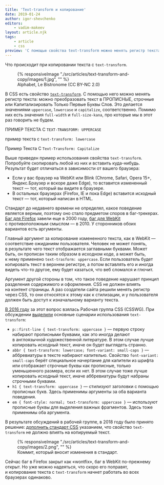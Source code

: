 ```yaml
---
title: 'Text-transform и копирование'
date: 2019-01-24
author: igor-shevchenko
editors:
    - vadim-makeev
layout: article.njk
tags:
    - article
    - css
preview: 'С помощью свойства text-transform можно менять регистр текста: можно преобразовать текст в ПРОПИСНЫЕ, строчные или Капитализировать Только Первые Буквы Слов. Попробуйте скопировать любой из них и вставить куда-нибудь. Результат будет отличаться в зависимости от вашего браузера.'
---
```


Что происходит при копировании текста с `text-transform`.

<figure>
    {% responsiveImage "./src/articles/text-transform-and-copy/images/1.jpg", "" %}
    <figcaption>
        Alphabet, Le Bistronome (CC BY-NC 2.0)
    </figcaption>
</figure>

В CSS есть свойство [`text-transform`](https://developer.mozilla.org/en-US/docs/Web/CSS/text-transform). С помощью него можно менять регистр текста: можно преобразовать текст в ПРОПИСНЫЕ, строчные или Капитализировать Только Первые Буквы Слов. Это делается значениями `uppercase`, `lowercase` и `capitalize`, соответственно. Помимо них есть значения `full-width` и `full-size-kana`, про которые мы в этот раз говорить не будем.

<p style="text-transform: uppercase">Пример текста с <code>text-transform: uppercase</code></p>
<p style="text-transform: lowercase">Пример текста с <code>text-transform: lowercase</code></p>
<p style="text-transform: capitalize">Пример текста с <code>text-transform: capitalize</code></p>

Выше приведен пример использования свойства `text-transform`. Попробуйте скопировать любой из них и вставить куда-нибудь. Результат будет отличаться в зависимости от вашего браузера:

- Если у вас браузер на WebKit или Blink (Chrome, Safari, Opera 15+, Яндекс.Браузер и вскоре даже Edge), то вставится измененный текст — тот, который вы видите в браузере.
- В остальных браузерах (Firefox, IE и пока Edge) вставится исходный текст — тот, который написан в HTML.

Стандарт до недавнего времени не определял, какое поведение является верным, поэтому оно стало предметом споров в баг-трекерах. [Баг для Firefox](https://bugzilla.mozilla.org/show_bug.cgi?id=35148) завели еще в 2000 году, [баг для WebKit](https://bugs.webkit.org/show_bug.cgi?id=43202) с противоположным смыслом — в 2010. У сторонников обоих вариантов есть аргументы.

Главный аргумент за копирование измененного текста, как в WebKit — соответствие ожиданиям пользователя. Человек не может понять, в результате чего текст отображается заглавными буквами. Может быть, он прописан таким образом в исходном коде, а может быть, к нему применено `text-trasform: uppercase`. Если пользователь будет копировать текст в верхнем регистре, а потом вставлять его и иногда видеть что-то другое, ему будет казаться, что веб сломался и глючит.

Аргумент другой стороны в том, что такое поведение нарушает принцип разделения содержимого и оформления. CSS не должен влиять на контент страницы. А раз создатели сайта решили менять регистр через CSS, то они относятся к этому как к стилизации, и у пользователя должен быть доступ к изначальному варианту текста.

[В 2016 году](https://github.com/w3c/csswg-drafts/issues/627) за этот вопрос взялась Рабочая группа CSS (CSSWG). При обсуждении [выделили](https://github.com/w3c/csswg-drafts/issues/627#issuecomment-255279958) основные сценарии использования `text-transform`:

- `p::first-line { text-transform: uppercase }` — первую строку набирают прописными буквами, как это иногда делают в англоязычной художественной литературе. В этом случае лучше копировать исходный текст, иначе он будет выглядеть странно.
- `abbr { text-transform: lowercase; font-variant: small-caps }` — аббревиатуры в тексте набирают капителью. Свойство `font-variant: small-caps` берёт специальное начертание для капители из шрифта или отображает строчные буквы как прописные, только уменьшенного размера, если их нет. В этом случае тоже лучше копировать исходный текст, иначе аббревиатуры будут набраны строчными буквами.
- `h1 { text-transform: uppercase }` — стилизуют заголовки с помощью прописных букв. Здесь применимы аргументы за оба варианта поведения.
- `em { font-style: normal; text-transform: uppercase }` — используют прописные буквы для выделения важных фрагментов. Здесь тоже применимы оба аргумента.

В результате обсуждений в рабочей группе, в 2018 году было принято решение: [дополнить стандарт CSS](https://github.com/w3c/csswg-drafts/commit/f736e8e1b9812a9e854d03328a0acca827310801) указанием, что свойство `text-transform` не должно влиять на копируемый текст.

<figure>
    {% responsiveImage "./src/articles/text-transform-and-copy/images/2.png", "" %}
    <figcaption>
        Коммит, который вносит изменения в стандарт.
    </figcaption>
</figure>

Сейчас баг в Firefox закрыт как «wontfix», баг в WebKit по-прежнему открыт. Но уже можно надеяться, что скоро его поправят, и копирование текста с `text-transform` начнет работать во всех браузерах одинаково.
